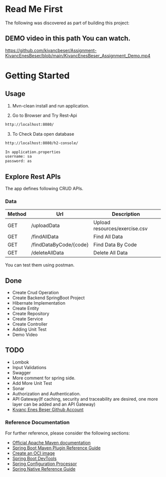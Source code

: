 # Read Me First

The following was discovered as part of building this project:
## DEMO video in this path You can watch.
https://github.com/kivancbeser/Assignment-KivancEnesBeser/blob/main/KivancEnesBeser_Assignment_Demo.mp4

# Getting Started
<!-- USAGE EXAMPLES -->
## Usage

1. Mvn-clean install and run application.

2. Go to Browser and Try Rest-Api
```sh
http://localhost:8080/ 
```

3. To Check Data open database 
```sh
http://localhost:8080/h2-console/
```

```sh 
In application.properties
username: sa
password: as
```

<!-- Explore Rest APIs -->
## Explore Rest APIs

The app defines following CRUD APIs.


### Data

| Method | Url                    | Description                   | 
|--------|------------------------|-------------------------------|
| GET    | /uploadData            | Upload resources/exercise.csv |
| GET    | /findAllData           | Find All Data                 |
| GET    | /findDataByCode/{code} | Find Data By Code             |
| GET    | /deleteAllData         | Delete All Data               |

You can test them using postman.

<!-- Done -->
## Done
* Create Crud Operation
* Create Backend SpringBoot Project
* Hibernate Implementation
* Create Entity
* Create Repository
* Create Service
* Create Controller
* Adding Unit Test
* Demo Video

<!-- TODO -->
## TODO
* Lombok
* Input Validations
* Swagger
* More comment for spring side.
* Add More Unit Test
* Sonar
* Authorization and Authentication.
* API Gateway(If caching, security and traceability are desired, one more layer can be added and an API Gateway)
* [Kıvanç Enes Beşer Github Account](https://github.com/kivancbeser)

### Reference Documentation

For further reference, please consider the following sections:

* [Official Apache Maven documentation](https://maven.apache.org/guides/index.html)
* [Spring Boot Maven Plugin Reference Guide](https://docs.spring.io/spring-boot/docs/2.7.3/maven-plugin/reference/html/)
* [Create an OCI image](https://docs.spring.io/spring-boot/docs/2.7.3/maven-plugin/reference/html/#build-image)
* [Spring Boot DevTools](https://docs.spring.io/spring-boot/docs/2.7.3/reference/htmlsingle/#using.devtools)
* [Spring Configuration Processor](https://docs.spring.io/spring-boot/docs/2.7.3/reference/htmlsingle/#appendix.configuration-metadata.annotation-processor)
* [Spring Native Reference Guide](https://docs.spring.io/spring-native/docs/current/reference/htmlsingle/)


